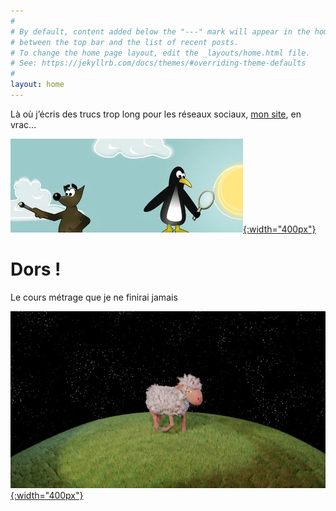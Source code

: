 ```yaml
---
#
# By default, content added below the "---" mark will appear in the home page
# between the top bar and the list of recent posts.
# To change the home page layout, edit the _layouts/home.html file.
# See: https://jekyllrb.com/docs/themes/#overriding-theme-defaults
#
layout: home
---
```


Là où j’écris des trucs trop long pour les réseaux sociaux, [mon site](/blog/), en vrac…

[![blog](/assets/images/blog.webp){:width="400px"}](/blog)


# Dors !
Le cours métrage que je ne finirai jamais

[![Dors](/assets/images/dors/0004.jpg){:width="400px"}](/graphisme/2021/05/05/Dors.html)
